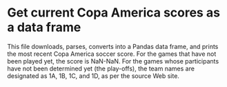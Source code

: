 # Get current Copa America scores as a data frame

This file downloads, parses, converts into a Pandas data frame, and prints the most recent Copa America soccer score. For the games that have not been played yet, the score is NaN-NaN. For the games whose participants have not been determined yet (the play-offs), the team names are designated as 1A, 1B, 1C, and 1D, as per the source Web site. 